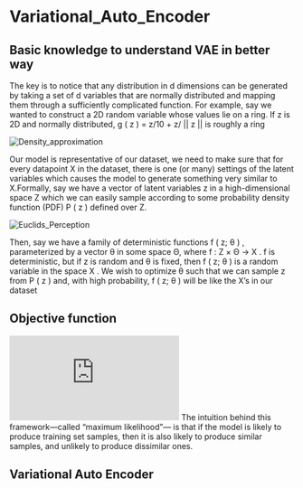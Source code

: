 # Variational_Auto_Encoder
## Basic knowledge to understand VAE in better way 
The key is to notice that any distribution in d dimensions can be generated by taking a set of d variables that are normally distributed and mapping them through a sufficiently complicated function. For example, say we wanted to construct a 2D random variable whose values lie on a ring. If z is 2D and normally distributed, g ( z ) = z/10 + z/ || z || is roughly a ring

![Density_approximation](https://user-images.githubusercontent.com/21220616/58219328-08202900-7d28-11e9-8a35-29a1659ffcc2.png)

Our model is representative of our dataset, we need to make sure that for every datapoint X in the dataset, there is one (or
many) settings of the latent variables which causes the model to generate something very similar to X.Formally, say we have a vector of latent variables z in a high-dimensional space Z which we can easily sample according to some probability density function (PDF) P ( z ) defined over Z.

![Euclids_Perception](https://user-images.githubusercontent.com/21220616/58311378-73502500-7e26-11e9-8c68-e8e6dbba8236.png)


Then, say we have a family of deterministic functions f ( z; θ ) , parameterized by a vector θ in some space Θ, where 
f : Z × Θ → X . f is deterministic, but if z is random and θ is fixed, then f ( z; θ ) is a random variable in the space
X . We wish to optimize θ such that we can sample z from P ( z ) and, with high probability, f ( z; θ ) will be like the X’s in our dataset

## Objective function 
![](http://latex.codecogs.com/gif.latex?P%28X%29%20%3D%20%5Cint%20P%28X%7Cz%3B%5CTheta%20%29P%28z%29dz)
The intuition behind this framework—called “maximum likelihood”— is that if the model is likely to produce training set samples, then it is also likely to produce similar samples, and unlikely to produce dissimilar ones.

## Variational Auto Encoder
